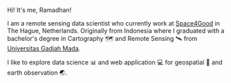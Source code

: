 Hi! It's me, Ramadhan!

I am a remote sensing data scientist who currently work at [Space4Good](https://space4good.com) in The Hague, Netherlands.
Originally from Indonesia where I graduated with a bachelor's degree in Cartography :world_map: and Remote Sensing :artificial_satellite: from [Universitas Gadjah Mada](https://ugm.ac.id).

I like to explore data science :bar_chart: and web application :computer: for geospatial :compass: and earth observation :earth_asia:.
